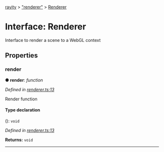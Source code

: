 [rayity](../README.md) > ["renderer"](../modules/_renderer_.md) > [Renderer](../interfaces/_renderer_.renderer.md)



# Interface: Renderer


Interface to render a scene to a WebGL context


## Properties
<a id="render"></a>

###  render

**●  render**:  *function* 

*Defined in [renderer.ts:13](https://github.com/gribbet/rayity/blob/3875d6f/src/renderer.ts#L13)*



Render function

#### Type declaration
(): `void`


*Defined in [renderer.ts:13](https://github.com/gribbet/rayity/blob/3875d6f/src/renderer.ts#L13)*





**Returns:** `void`






___


